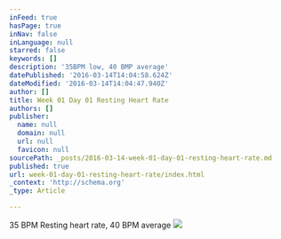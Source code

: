 ```yaml
---
inFeed: true
hasPage: true
inNav: false
inLanguage: null
starred: false
keywords: []
description: '35BPM low, 40 BMP average'
datePublished: '2016-03-14T14:04:58.624Z'
dateModified: '2016-03-14T14:04:47.940Z'
author: []
title: Week 01 Day 01 Resting Heart Rate
authors: []
publisher:
  name: null
  domain: null
  url: null
  favicon: null
sourcePath: _posts/2016-03-14-week-01-day-01-resting-heart-rate.md
published: true
url: week-01-day-01-resting-heart-rate/index.html
_context: 'http://schema.org'
_type: Article

---
```

35 BPM Resting heart rate, 40 BPM average
![](https://s3-us-west-2.amazonaws.com/the-grid-img/p/16c50a5569273f6110c90f18ab5a7c19af76617d.png)